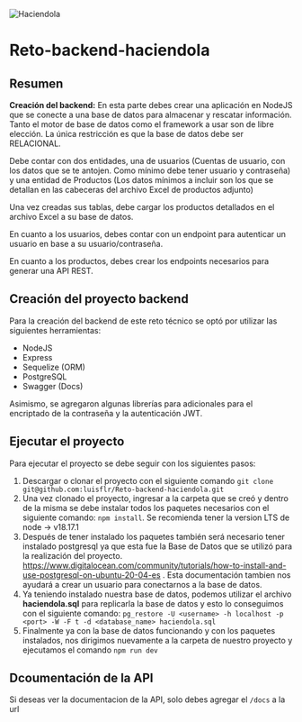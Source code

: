 ![Haciendola](https://haciendola.com/cdn/shop/files/logo_4052ea8c-c242-4a61-a83b-910d8214ffd8.png?v=1705680919&width=225)

# Reto-backend-haciendola

## Resumen
**Creación del backend:** En esta parte debes crear una aplicación en NodeJS que se conecte a una base de datos para almacenar y rescatar información. Tanto el motor de base de datos como el framework a usar son de libre elección. La única restricción es que la base de datos debe ser RELACIONAL.

Debe contar con dos entidades, una de usuarios (Cuentas de usuario, con los datos que se te antojen. Como mínimo debe tener usuario y contraseña) y una entidad de Productos (Los datos mínimos a
incluir son los que se detallan en las cabeceras del archivo Excel de productos adjunto)

Una vez creadas sus tablas, debe cargar los productos detallados en el archivo Excel a su base de datos.

En cuanto a los usuarios, debes contar con un endpoint para autenticar un usuario en base a su usuario/contraseña.

En cuanto a los productos, debes crear los endpoints necesarios para generar una API REST.

## Creación del proyecto backend
Para la creación del backend de este reto técnico se optó por utilizar las siguientes herramientas:
- NodeJS
- Express
- Sequelize (ORM)
- PostgreSQL
- Swagger (Docs)

Asimismo, se agregaron algunas librerías para adicionales para el encriptado de la contraseña y la autenticación JWT.

## Ejecutar el proyecto

Para ejecutar el proyecto se debe seguir con los siguientes pasos:

1. Descargar o clonar el proyecto con el siguiente comando ```git clone git@github.com:luisflr/Reto-backend-haciendola.git ```
2. Una vez clonado el proyecto, ingresar a la carpeta que se creó y dentro de la misma se debe instalar todos los paquetes necesarios con el siguiente comando: ``` npm install ```. Se recomienda tener la version LTS de node -> v18.17.1
3. Después de tener instalado los paquetes también será necesario tener instalado postgresql ya que esta fue la Base de Datos que se utilizó para la realización del proyecto. https://www.digitalocean.com/community/tutorials/how-to-install-and-use-postgresql-on-ubuntu-20-04-es . Esta documentación tambien nos ayudará a crear un usuario para conectarnos a la base de datos.
4. Ya teniendo instalado nuestra base de datos, podemos utilizar el archivo  **haciendola.sql** para replicarla la base de datos y esto lo conseguimos con el siguiente comando: ```pg_restore -U <username> -h localhost -p <port> -W -F t -d <database_name> haciendola.sql```
5. Finalmente ya con la base de datos funcionando y con los paquetes instalados, nos dirigimos nuevamente a la carpeta de nuestro proyecto y ejecutamos el comando ```npm run dev```

## Dcoumentación de la API

Si deseas ver la documentacion de la API, solo debes agregar el `/docs` a la url